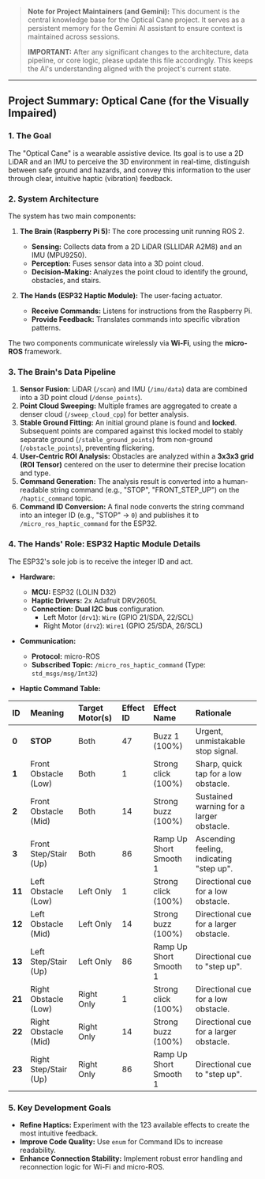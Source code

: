 > **Note for Project Maintainers (and Gemini):**
> This document is the central knowledge base for the Optical Cane project. It serves as a persistent memory for the Gemini AI assistant to ensure context is maintained across sessions.
>
> **IMPORTANT:** After any significant changes to the architecture, data pipeline, or core logic, please update this file accordingly. This keeps the AI's understanding aligned with the project's current state.

---

## Project Summary: Optical Cane (for the Visually Impaired)

### 1. The Goal

The "Optical Cane" is a wearable assistive device. Its goal is to use a 2D LiDAR and an IMU to perceive the 3D environment in real-time, distinguish between safe ground and hazards, and convey this information to the user through clear, intuitive haptic (vibration) feedback.

### 2. System Architecture

The system has two main components:

1.  **The Brain (Raspberry Pi 5):** The core processing unit running ROS 2.
    *   **Sensing:** Collects data from a 2D LiDAR (SLLIDAR A2M8) and an IMU (MPU9250).
    *   **Perception:** Fuses sensor data into a 3D point cloud.
    *   **Decision-Making:** Analyzes the point cloud to identify the ground, obstacles, and stairs.

2.  **The Hands (ESP32 Haptic Module):** The user-facing actuator.
    *   **Receive Commands:** Listens for instructions from the Raspberry Pi.
    *   **Provide Feedback:** Translates commands into specific vibration patterns.

The two components communicate wirelessly via **Wi-Fi**, using the **micro-ROS** framework.

### 3. The Brain's Data Pipeline

1.  **Sensor Fusion:** LiDAR (`/scan`) and IMU (`/imu/data`) data are combined into a 3D point cloud (`/dense_points`).
2.  **Point Cloud Sweeping:** Multiple frames are aggregated to create a denser cloud (`/sweep_cloud_cpp`) for better analysis.
3.  **Stable Ground Fitting:** An initial ground plane is found and **locked**. Subsequent points are compared against this locked model to stably separate ground (`/stable_ground_points`) from non-ground (`/obstacle_points`), preventing flickering.
4.  **User-Centric ROI Analysis:** Obstacles are analyzed within a **3x3x3 grid (ROI Tensor)** centered on the user to determine their precise location and type.
5.  **Command Generation:** The analysis result is converted into a human-readable string command (e.g., "STOP", "FRONT_STEP_UP") on the `/haptic_command` topic.
6.  **Command ID Conversion:** A final node converts the string command into an integer ID (e.g., "STOP" -> `0`) and publishes it to `/micro_ros_haptic_command` for the ESP32.

### 4. The Hands' Role: ESP32 Haptic Module Details

The ESP32's sole job is to receive the integer ID and act.

*   **Hardware:**
    *   **MCU:** ESP32 (LOLIN D32)
    *   **Haptic Drivers:** 2x Adafruit DRV2605L
    *   **Connection:** **Dual I2C bus** configuration.
        *   Left Motor (`drv1`): `Wire` (GPIO 21/SDA, 22/SCL)
        *   Right Motor (`drv2`): `Wire1` (GPIO 25/SDA, 26/SCL)

*   **Communication:**
    *   **Protocol:** micro-ROS
    *   **Subscribed Topic:** `/micro_ros_haptic_command` (Type: `std_msgs/msg/Int32`)

*   **Haptic Command Table:**

| ID | Meaning | Target Motor(s) | Effect ID | Effect Name | Rationale |
|:---|:---|:---|:---|:---|:---|
| **0** | **STOP** | Both | 47 | Buzz 1 (100%) | Urgent, unmistakable stop signal. |
| **1** | Front Obstacle (Low) | Both | 1 | Strong click (100%) | Sharp, quick tap for a low obstacle. |
| **2** | Front Obstacle (Mid) | Both | 14 | Strong buzz (100%) | Sustained warning for a larger obstacle. |
| **3** | Front Step/Stair (Up) | Both | 86 | Ramp Up Short Smooth 1 | Ascending feeling, indicating "step up". |
| **11**| Left Obstacle (Low) | Left Only | 1 | Strong click (100%) | Directional cue for a low obstacle. |
| **12**| Left Obstacle (Mid) | Left Only | 14 | Strong buzz (100%) | Directional cue for a larger obstacle. |
| **13**| Left Step/Stair (Up) | Left Only | 86 | Ramp Up Short Smooth 1 | Directional cue to "step up". |
| **21**| Right Obstacle (Low) | Right Only | 1 | Strong click (100%) | Directional cue for a low obstacle. |
| **22**| Right Obstacle (Mid) | Right Only | 14 | Strong buzz (100%) | Directional cue for a larger obstacle. |
| **23**| Right Step/Stair (Up)| Right Only | 86 | Ramp Up Short Smooth 1 | Directional cue to "step up". |

### 5. Key Development Goals

*   **Refine Haptics:** Experiment with the 123 available effects to create the most intuitive feedback.
*   **Improve Code Quality:** Use `enum` for Command IDs to increase readability.
*   **Enhance Connection Stability:** Implement robust error handling and reconnection logic for Wi-Fi and micro-ROS.
